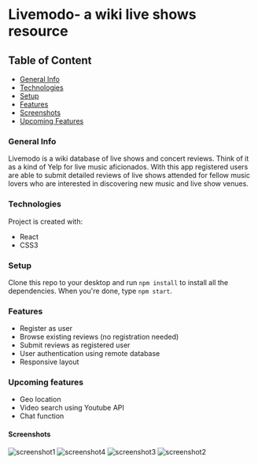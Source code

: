 # Livemodo- a wiki live shows resource

## Table of Content
* [General Info](#general-info)
* [Technologies](#technologies)
* [Setup](#setup)
* [Features](#features)
* [Screenshots](#screenshots)
* [Upcoming Features](#upcoming-features)


### General Info
Livemodo is a wiki database of live shows and concert reviews. Think of it as a kind of Yelp for live music aficionados. With this app registered users are able to submit detailed reviews of live shows attended for fellow music lovers who are interested in discovering new music and live show venues.


### Technologies
Project is created with:
* React
* CSS3

### Setup
Clone this repo to your desktop and run `npm install` to install all the dependencies. When you're done, type `npm start`.

### Features 
* Register as user
* Browse existing reviews (no registration needed)
* Submit reviews as registered user
* User authentication using remote database
* Responsive layout

### Upcoming features
* Geo location
* Video search using Youtube API
* Chat function

#### Screenshots

![screenshot1](https://user-images.githubusercontent.com/46656173/61904079-16d7b780-aef4-11e9-80c9-f8625b754a99.png)
![screenshot4](https://user-images.githubusercontent.com/46656173/61904083-16d7b780-aef4-11e9-9ae0-21ea08c7fd20.png)
![screenshot3](https://user-images.githubusercontent.com/46656173/61904081-16d7b780-aef4-11e9-99cf-fd88fdd7539e.png)
![screenshot2](https://user-images.githubusercontent.com/46656173/61904080-16d7b780-aef4-11e9-9b8f-330e02ef98c1.png)




